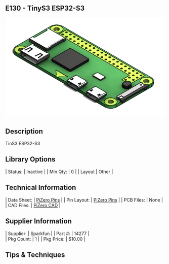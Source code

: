 ## E130 - TinyS3 ESP32-S3

![image](CAD/E121%20-%20raspberry-pi-zero-w/image.PNG)

## Description    

TinS3 ESP32-S3

## Library Options

| Status: | Inactive |
| Min Qty: | 0 |
| Layout | Other | 

## Technical Information

| Data Sheet: | [PiZero Pins](https://cdn.sparkfun.com/assets/learn_tutorials/6/7/6/PiZero_1.pdf) |
| Pin Layout: | [PiZero Pins](https://cdn.sparkfun.com/assets/learn_tutorials/6/7/6/PiZero_1.pdf) |
| PCB Files: | None |
| CAD Files: | [PiZero CAD](https://github.com/lciscon/IPL-Microlab/tree/main/Components/Elec/CAD/E121%20-%20raspberry-pi-zero-w) |

## Supplier Information

| Supplier: | Sparkfun |
| Part #: | 14277 |         
| Pkg Count: | 1 |
| Pkg Price: | $10.00 |

## Tips & Techniques

